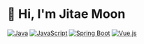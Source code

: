 # 👋 Hi, I'm Jitae Moon

[![Java](https://img.shields.io/badge/Java-%23ED8B00.svg?style=flat&logo=java&logoColor=white)]()
[![JavaScript](https://img.shields.io/badge/JavaScript-%23F7DF1E.svg?style=flat&logo=javascript&logoColor=black)]()
[![Spring Boot](https://img.shields.io/badge/Spring%20Boot-%236DB33F.svg?style=flat&logo=spring-boot&logoColor=white)]()
[![Vue.js](https://img.shields.io/badge/Vue.js-%234FC08D.svg?style=flat&logo=vue.js&logoColor=white)]()
